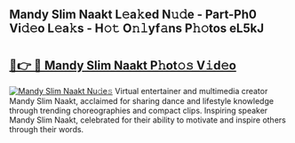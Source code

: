 ## Mandy Slim Naakt L𝚎a𝚔ed N𝚞𝚍e - Part-Ph0 Vi𝚍𝚎o L𝚎a𝚔s - H𝚘𝚝 O𝚗𝚕yf𝚊ns P𝚑𝚘tos eL5kJ

# <h2><a href="http://kf4n9yo.oniu.top/?m=Mandy+Slim+Naakt">🔗👉 🔴 Mandy Slim Naakt P𝚑ot𝚘𝚜 V𝚒d𝚎o</a></h2>

[![Mandy Slim Naakt Nu𝚍e𝚜](https://i.imgur.com/0qMVB7G.gif)](http://kf4n9yo.oniu.top/?m=Mandy+Slim+Naakt)
Virtual entertainer and multimedia creator Mandy Slim Naakt, acclaimed for sharing dance and lifestyle knowledge through trending choreographies and compact clips. Inspiring speaker Mandy Slim Naakt, celebrated for their ability to motivate and inspire others through their words.  

